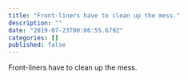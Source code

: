 ```yaml
---
title: "Front-liners have to clean up the mess."
description: ""
date: "2019-07-23T00:06:55.679Z"
categories: []
published: false
---
```


  

Front-liners have to clean up the mess.
